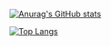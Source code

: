 [![Anurag's GitHub stats](https://github-readme-stats.vercel.app/api?username=eevanlong)](https://github.com/anuraghazra/github-readme-stats)

[![Top Langs](https://github-readme-stats.vercel.app/api/top-langs/?username=eevanlong&langs_count=8&layout=compact)](https://github.com/anuraghazra/github-readme-stats)
